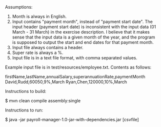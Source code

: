 Assumptions:

1. Month is always in English.
2. Input contains "payment month", instead of "payment start date". The input header (payment start date) is inconsistent with the
   input data (01 March - 31 March) in the exercise description. I believe that it makes sense that the input data is a given
   month of the year, and the program is supposed to output the start and end dates for that payment month.
3. Input file always contains a header.
4. Super rate is always a %.
5. Input file is in a text file format, with comma separated values.

Example input file is in test/resources/employee.txt. Contents as follows:

firstName,lastName,annualSalary,superannuationRate,paymentMonth
David,Rudd,60050,9%,March
Ryan,Chen,120000,10%,March

Instructions to build:

$ mvn clean compile assembly:single

Instructions to run:

$ java -jar payroll-manager-1.0-jar-with-dependencies.jar [csvfile]